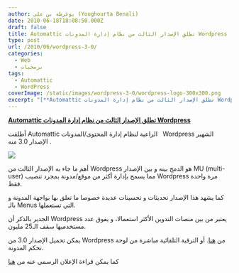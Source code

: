 ```yaml
---
author: يوغرطة بن علي (Youghourta Benali)
date: 2010-06-18T18:08:50.000Z
draft: false
title: Automattic تطلق الإصدار الثالث من نظام إدارة المدونات Wordpress
type: post
url: /2010/06/wordpress-3-0/
categories:
  - Web
  - برمجيات
tags:
  - Automattic
  - WordPress
coverImage: /static/images/wordpress-3-0/wordpress-logo-300x300.png
excerpt: "[**Automattic تطلق الإصدار الثالث من نظام إدارة المدونات Wordpress**](https://www.it-scoop.com/2010/06/wordpress-3-0/)\n\nأطلقت Automattic الراعية لنظام إدارة المحتوى/المدونات \_\_Wordpress الشهير الإصدار 3.0 منه .\n\n\n\nأهم ما جاء به الإصدار الثالث من Wordpress هو الدمج بينه و بين الإصدار MU (multi-user) مما يسمح بإدارة أكثر من"
---
```

[**Automattic تطلق الإصدار الثالث من نظام إدارة المدونات Wordpress**](https://www.it-scoop.com/2010/06/wordpress-3-0/)

أطلقت Automattic الراعية لنظام إدارة المحتوى/المدونات   Wordpress الشهير الإصدار 3.0 منه .

![](/static/images/wordpress-3-0/wordpress-logo-300x300.png)

أهم ما جاء به الإصدار الثالث من Wordpress هو الدمج بينه و بين الإصدار MU (multi-user) مما يسمح بإدارة أكثر من موقع/مدونة بمجرد تنصيب Wordpress مرة واحدة فقط.

كما يشهد هذا الإصدار تحديثات و تحسينات عديدة خصوصا ما تعلق بها بواجهة المدونة و بالـ Menus التي تستعملها.

الجدير بالذكر أن Wordpress يعتبر من بين منصات التدوين الأكثر استعمالا، و يفوق عدد مستخدميها سقف الـ25 مليون.

يمكن تحميل الإصدار 3.0 من Wordpress من [هنا](http://wordpress.org/download/). أو الترقية التلقائية مباشرة من لوحة تحكم المدونة.

كما يمكن قراءة الإعلان الرسمي عنه من [هنا](http://wordpress.org/development/2010/06/thelonious/)
